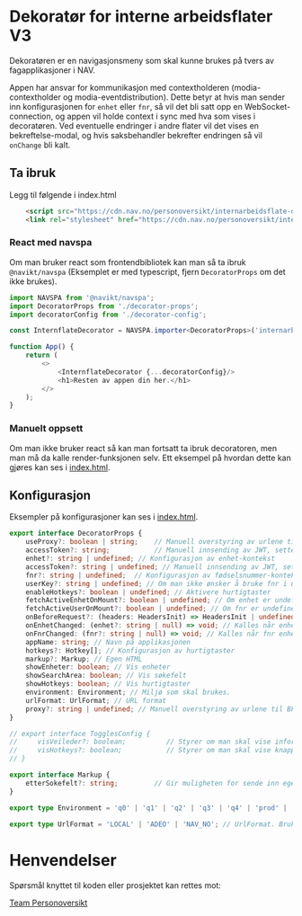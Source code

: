 # Dekoratør for interne arbeidsflater V3
Dekoratøren er en navigasjonsmeny som skal kunne brukes på tvers av fagapplikasjoner i NAV.

Appen har ansvar for kommunikasjon med contextholderen (modia-contextholder og modia-eventdistribution).
Dette betyr at hvis man sender inn konfigurasjonen for `enhet` eller `fnr`, så vil det bli satt opp en WebSocket-connection, 
og appen vil holde context i sync med hva som vises i decoratøren. 
Ved eventuelle endringer i andre flater vil det vises en bekreftelse-modal, og hvis saksbehandler bekrefter endringen så vil `onChange` bli kalt. 

## Ta ibruk
Legg til følgende i index.html
```html
    <script src="https://cdn.nav.no/personoversikt/internarbeidsflate-decorator-v3/dev/latest/dist/bundle.js"></script>
    <link rel="stylesheet" href="https://cdn.nav.no/personoversikt/internarbeidsflate-decorator-v3/dev/latest/dist/index.css" />
```


### React med navspa
Om man bruker react som frontendbibliotek kan man så ta ibruk `@navikt/navspa` (Eksemplet er med typescript, fjern `DecoratorProps` om det ikke brukes).
```typescript jsx
import NAVSPA from '@navikt/navspa';
import DecoratorProps from './decorator-props';
import decoratorConfig from './decorator-config';

const InternflateDecorator = NAVSPA.importer<DecoratorProps>('internarbeidsflatefs');

function App() {
    return (
        <>
            <InternflateDecorator {...decoratorConfig}/>
            <h1>Resten av appen din her.</h1>
        </>
    );
}
```

### Manuelt oppsett
Om man ikke bruker react så kan man fortsatt ta ibruk decoratoren, men man må da kalle render-funksjonen selv.
Ett eksempel på hvordan dette kan gjøres kan ses i [index.html](public/index.html).

## Konfigurasjon

Eksempler på konfigurasjoner kan ses i [index.html](public/index.html).

```typescript jsx
export interface DecoratorProps {
    useProxy?: boolean | string;    // Manuell overstyring av urlene til BFFs. Gjør alle kall til relativt path hvis true, og bruker verdien som domene om satt til en string. Default: false 
    accessToken?: string;           // Manuell innsending av JWT, settes som Authorization-header. Om null sendes cookies vha credentials: 'include' 
    enhet?: string | undefined; // Konfigurasjon av enhet-kontekst
    accessToken?: string | undefined; // Manuell innsending av JWT, settes som Authorization-header. Om null sendes cookies vha credentials: 'include' 
    fnr?: string | undefined;  // Konfigurasjon av fødselsnummer-kontekst
    userKey?: string | undefined; // Om man ikke ønsker å bruke fnr i urler, kan andre apper kalle contextholder for å generere en midlertidig kode. Hvis App A skal navigere til App B som har dekoratøren, må App A først sende en post request til /fnr-code/generate med {fnr: string} i bodyen, dette returnerer {fnr: string, code: string} til App A. App A kan så navigere til App B og sende med denne koden. App B kan så sende den koden inn til dekoratøren i userKey  propen og så henter dekoratøren fnr for den koden fra contextholderen.
    enableHotkeys?: boolean | undefined; // Aktivere hurtigtaster
    fetchActiveEnhetOnMount?: boolean | undefined; // Om enhet er undefined fra container appen, og denne er satt til true, henter den sist aktiv enhet og bruker denne.
    fetchActiveUserOnMount?: boolean | undefined; // Om fnr er undefined fra container appen, og denne er satt til true for at den skal hente siste aktiv fnr.
    onBeforeRequest?: (headers: HeadersInit) => HeadersInit | undefined; // Her kan headeren til alle nettverkskall bli modifisert før de blir kalt
    onEnhetChanged: (enhet?: string | null) => void; // Kalles når enheten endres
    onFnrChanged: (fnr?: string | null) => void; // Kalles når fnr enheten endres
    appName: string; // Navn på applikasjonen
    hotkeys?: Hotkey[]; // Konfigurasjon av hurtigtaster
    markup?: Markup; // Egen HTML
    showEnheter: boolean; // Vis enheter
    showSearchArea: boolean; // Vis søkefelt
    showHotkeys: boolean; // Vis hurtigtaster
    environment: Environment; // Miljø som skal brukes. 
    urlFormat: UrlFormat; // URL format
    proxy?: string | undefined; // Manuell overstyring av urlene til BFFs. Gjør alle kall til relativt path hvis true, og bruker verdien som domene om satt til en string. Default: false 
}

// export interface TogglesConfig {
//     visVeileder?: boolean;          // Styrer om man skal vise informasjon om innlogget veileder
//     visHotkeys?: boolean;           // Styrer om man skal vise knappen for hotkeys
// }

export interface Markup {
    etterSokefelt?: string;         // Gir muligheten for sende inn egen html som blir en del av dekoratøren
}

export type Environment = 'q0' | 'q1' | 'q2' | 'q3' | 'q4' | 'prod' | 'local' | 'mock'; // Miljø. Foreløpig er kun q0 og q1 støttet.
 
export type UrlFormat = 'LOCAL' | 'ADEO' | 'NAV_NO'; // UrlFormat. Brukes om proxy ikke er satt. 

```
# Henvendelser
Spørsmål knyttet til koden eller prosjektet kan rettes mot:

[Team Personoversikt](https://github.com/navikt/info-team-personoversikt)
